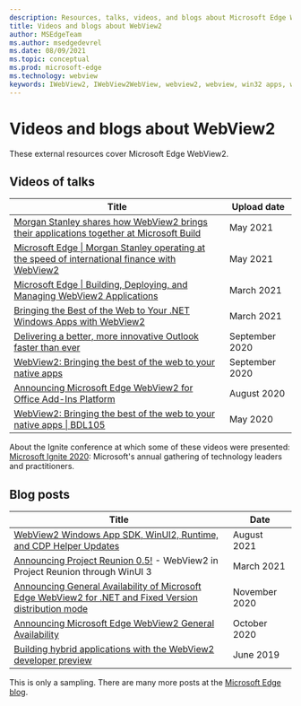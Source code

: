 ```yaml
---
description: Resources, talks, videos, and blogs about Microsoft Edge WebView2
title: Videos and blogs about WebView2
author: MSEdgeTeam
ms.author: msedgedevrel
ms.date: 08/09/2021
ms.topic: conceptual
ms.prod: microsoft-edge
ms.technology: webview
keywords: IWebView2, IWebView2WebView, webview2, webview, win32 apps, win32, edge, ICoreWebView2, ICoreWebView2Host, browser control, edge html
---
```

# Videos and blogs about WebView2

These external resources cover Microsoft Edge WebView2.


<!-- ====================================================================== -->
## Videos of talks

| Title | Upload date |
|---|---|
| [Morgan Stanley shares how WebView2 brings their applications together at Microsoft Build](https://www.youtube.com/watch?v=PozC10PXL94) | May 2021 |
| [Microsoft Edge \| Morgan Stanley operating at the speed of international finance with WebView2](https://www.youtube.com/watch?v=8y3ZCzw3LtA) | May 2021 |
| [Microsoft Edge \| Building, Deploying, and Managing WebView2 Applications](https://www.youtube.com/watch?v=LX-eXvcSx6c) | March 2021 |
| [Bringing the Best of the Web to Your .NET Windows Apps with WebView2](https://www.youtube.com/watch?v=I_ZBhK9_gTE) | March 2021 |
| [Delivering a better, more innovative Outlook faster than ever](https://techcommunity.microsoft.com/t5/video-hub/delivering-a-better-more-innovative-outlook-faster-than-ever/m-p/1688878) <!-- = https://www.youtube.com/watch?v=9m_Oq5DwgOY uploaded November 2020 --> | September 2020 |
| [WebView2: Bringing the best of the web to your native apps](https://www.youtube.com/watch?v=-ri7TmPeqLc) | September 2020 |
| [Announcing Microsoft Edge WebView2 for Office Add-Ins Platform](https://www.youtube.com/watch?v=D73D-EB89Fs) | August 2020 |
| [WebView2: Bringing the best of the web to your native apps \| BDL105](https://www.youtube.com/watch?v=P0K3DWp05QQ) | May 2020 |

About the Ignite conference at which some of these videos were presented: [Microsoft Ignite 2020](https://news.microsoft.com/ignite2020/): Microsoft's annual gathering of technology leaders and practitioners.


<!-- ====================================================================== -->
## Blog posts

| Title | Date |
|---|---|
| [WebView2 Windows App SDK, WinUI2, Runtime, and CDP Helper Updates](https://blogs.windows.com/msedgedev/2021/08/31/webview2-windows-app-sdk-winui2-runtime-cdp-helper/) | August 2021 |
| [Announcing Project Reunion 0.5!](https://blogs.windows.com/windowsdeveloper/2021/03/29/announcing-project-reunion-0-5/) - WebView2 in Project Reunion through WinUI 3 <!--(Windows Developer Blog)--> | March 2021 |
| [Announcing General Availability of Microsoft Edge WebView2 for .NET and Fixed Version distribution mode](https://blogs.windows.com/msedgedev/2020/11/20/announcing-general-availability-of-microsoft-edge-webview2-for-net-and-fixed-version-distribution-mode/) | November 2020 |
| [Announcing Microsoft Edge WebView2 General Availability](https://blogs.windows.com/msedgedev/2020/10/19/edge-webview2-general-availability/) | October 2020 |
| [Building hybrid applications with the WebView2 developer preview](https://blogs.windows.com/msedgedev/2019/06/18/building-hybrid-applications-with-the-webview2-developer-preview/) | June 2019 |

This is only a sampling.  There are many more posts at the [Microsoft Edge blog](https://blogs.windows.com/msedgedev/).


<!-- ====================================================================== -->
<!-- todo: link and uncomment when other PR is merged
## See also

*  DevTools > Resources (resources.md) equivalent page
-->
